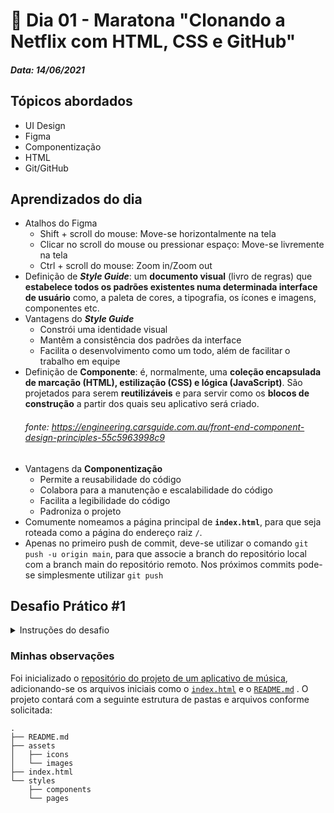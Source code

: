 # 🏁 Dia 01 -  Maratona "Clonando a Netflix com HTML, CSS e GitHub"
##### Data: 14/06/2021

## Tópicos abordados
- UI Design
- Figma
- Componentização
- HTML
- Git/GitHub

## Aprendizados do dia
- Atalhos do Figma 
    - Shift + scroll do mouse: Move-se horizontalmente na tela
    - Clicar no scroll do mouse ou pressionar espaço: Move-se livremente na tela
    - Ctrl + scroll do mouse: Zoom in/Zoom out
- Definição de ***Style Guide***: um **documento visual** (livro de regras) que **estabelece todos os padrões existentes numa determinada interface de usuário** como, a paleta de cores, a tipografia, os ícones e imagens, componentes etc.
- Vantagens do ***Style Guide***
    - Constrói uma identidade visual
    - Mantêm a consistência dos padrões da interface
    - Facilita o desenvolvimento como um todo, além de facilitar o trabalho em equipe
- Definição de **Componente**: é, normalmente, uma **coleção encapsulada de marcação (HTML), estilização (CSS) e lógica (JavaScript)**. São projetados para serem **reutilizáveis** ​​e para servir como os **blocos de construção** a partir dos quais seu aplicativo será criado.<h6>fonte: https://engineering.carsguide.com.au/front-end-component-design-principles-55c5963998c9 </h6>
- Vantagens da **Componentização**
    - Permite a reusabilidade do código
    - Colabora para a manutenção  e escalabilidade do código
    - Facilita a legibilidade do código
    - Padroniza o projeto
- Comumente nomeamos a página principal de **`index.html`**, para que seja roteada como a página do endereço raiz `/`.
- Apenas no primeiro push de commit, deve-se utilizar o comando `git push -u origin main`, para que associe a branch do repositório local com a branch main do repositório remoto. Nos próximos commits pode-se simplesmente utilizar `git push` 

## Desafio Prático #1

<details>
<summary>Instruções do desafio</summary>

 ### 1. Crie um projeto e inicie o versionamento local com o Git

Neste projeto você construirá a interface de um aplicativo de música (playlist) ao decorrer dos próximos dias.

Use a sua criatividade para criar o nome do projeto 😉

### 2. Implemente no projeto a estrutura de diretórios

A estrutura foi apresentada na aula 2 no conteúdo de hoje.

### 3. Adicione conteúdo no seu arquivo index.html

No arquivo index.html insira na tag `<title>` e no `<h1>` o nome do seu projeto.

### 4. Faça o primeiro commit

### 5. Crie um repositório remoto no GitHub

Crie um repositório público para que possa ser compartilhado com nossa equipe e colegas.

### 6. Conecte seu repositório local no remoto e faça um Git Push

Após isso o seu repositório estará na nuvem ☁️  !
</details>

### Minhas observações
Foi inicializado o [repositório do projeto de um aplicativo de música](https://github.com/guilhermeomt/music-player-app), adicionando-se os arquivos iniciais como o [`index.html`](https://github.com/guilhermeomt/music-player-app/blob/main/index.html) e o [`README.md`](https://github.com/guilhermeomt/music-player-app/blob/main/README.md) . O projeto contará com a seguinte estrutura de pastas e arquivos conforme solicitada: 
```
.
├── README.md
├── assets
│   ├── icons
│   └── images
├── index.html
└── styles
    ├── components
    └── pages
```

